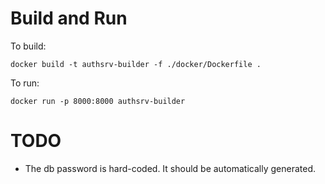 
# Build and Run
To build:

```docker build -t authsrv-builder -f ./docker/Dockerfile .```

To run:

```docker run -p 8000:8000 authsrv-builder```

# TODO
* The db password is hard-coded. It should be automatically generated.


